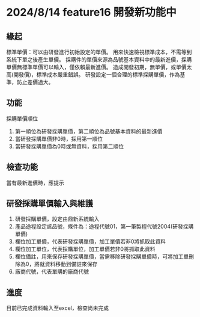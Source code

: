 # 2024/8/14 feature16 開發新功能中

## 緣起
標準單價：可以由研發進行初始設定的單價。 用來快速檢視標準成本，不需等到系統下單之後產生單價。
採購件的單價來源為品號基本資料中的最新進價，採購單價無標準單價可以輸入，僅依賴最新進價。
造成開發初期，無單價，或單價太高(開發價)，標準成本嚴重錯誤。
研發設定一個合理的標準採購單價，作為基準，防止差價過大。

## 功能
採購單價順位
1. 第一順位為研發採購單價，第二順位為品號基本資料的最新進價
2. 當研發採購單價非0時，採用第一順位
3. 當研發採購單價為0時或無資料，採用第二順位

## 檢查功能
當有最新進價時，應提示

## 研發採購單價輸入與維護
1. 研發採購單價，設定由鼎新系統輸入
2. 產品途程設定該品號，條件為：途程代號01，第一筆製程代號2004(研發採購單價)
3. 欄位加工單價，代表研發採購單價，加工單價若非0將抓取此資料
4. 欄位加工單位，代表採購單位，加工單價若非0將抓取此資料
5. 欄位備註，用來保存研發採購單價，當需移除研發採購單價時，可將加工單刪除為0，將就資料移動到備註來保存
6. 廠商代號，代表單購的廠商代號

## 進度
目前已完成資料輸入至excel，檢查尚未完成